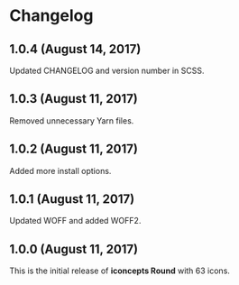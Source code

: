 # Changelog

## 1.0.4 (August 14, 2017)

Updated CHANGELOG and version number in SCSS.

## 1.0.3 (August 11, 2017)

Removed unnecessary Yarn files.

## 1.0.2 (August 11, 2017)

Added more install options.

## 1.0.1 (August 11, 2017)

Updated WOFF and added WOFF2.

## 1.0.0 (August 11, 2017)

This is the initial release of **iconcepts Round** with 63 icons.